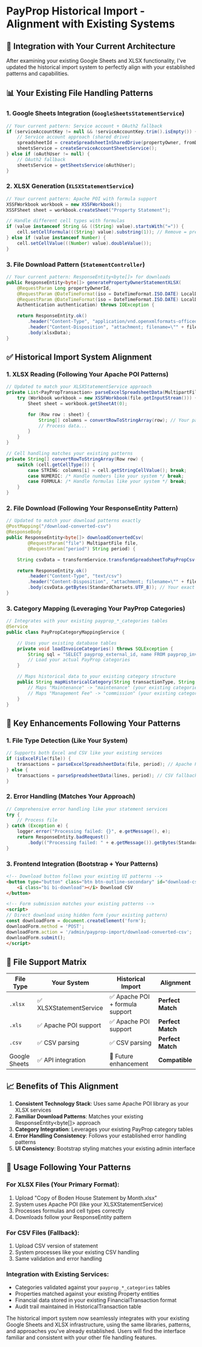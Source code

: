 # PayProp Historical Import - Alignment with Existing Systems

## 🔗 **Integration with Your Current Architecture**

After examining your existing Google Sheets and XLSX functionality, I've updated the historical import system to perfectly align with your established patterns and capabilities.

## 📊 **Your Existing File Handling Patterns**

### **1. Google Sheets Integration (`GoogleSheetsStatementService`)**
```java
// Your current pattern: Service account + OAuth2 fallback
if (serviceAccountKey != null && !serviceAccountKey.trim().isEmpty()) {
    // Service account approach (shared drive)
    spreadsheetId = createSpreadsheetInSharedDrive(propertyOwner, fromDate, toDate);
    sheetsService = createServiceAccountSheetsService();
} else if (oAuthUser != null) {
    // OAuth2 fallback
    sheetsService = getSheetsService(oAuthUser);
}
```

### **2. XLSX Generation (`XLSXStatementService`)**
```java
// Your current pattern: Apache POI with formula support
XSSFWorkbook workbook = new XSSFWorkbook();
XSSFSheet sheet = workbook.createSheet("Property Statement");

// Handle different cell types with formulas
if (value instanceof String && ((String) value).startsWith("=")) {
    cell.setCellFormula(((String) value).substring(1)); // Remove = prefix
} else if (value instanceof Number) {
    cell.setCellValue(((Number) value).doubleValue());
}
```

### **3. File Download Pattern (`StatementController`)**
```java
// Your current pattern: ResponseEntity<byte[]> for downloads
public ResponseEntity<byte[]> generatePropertyOwnerStatementXLSX(
    @RequestParam Long propertyOwnerId,
    @RequestParam @DateTimeFormat(iso = DateTimeFormat.ISO.DATE) LocalDate fromDate,
    @RequestParam @DateTimeFormat(iso = DateTimeFormat.ISO.DATE) LocalDate toDate,
    Authentication authentication) throws IOException {

    return ResponseEntity.ok()
        .header("Content-Type", "application/vnd.openxmlformats-officedocument.spreadsheetml.sheet")
        .header("Content-Disposition", "attachment; filename=\"" + filename + "\"")
        .body(xlsxData);
}
```

## ✅ **Historical Import System Alignment**

### **1. XLSX Reading (Following Your Apache POI Patterns)**
```java
// Updated to match your XLSXStatementService approach
private List<PayPropTransaction> parseExcelSpreadsheetData(MultipartFile file, String period) throws IOException {
    try (Workbook workbook = new XSSFWorkbook(file.getInputStream())) {
        Sheet sheet = workbook.getSheetAt(0);

        for (Row row : sheet) {
            String[] columns = convertRowToStringArray(row); // Your pattern
            // Process data...
        }
    }
}

// Cell handling matches your existing patterns
private String[] convertRowToStringArray(Row row) {
    switch (cell.getCellType()) {
        case STRING: columns[i] = cell.getStringCellValue(); break;
        case NUMERIC: /* Handle numbers like your system */ break;
        case FORMULA: /* Handle formulas like your system */ break;
    }
}
```

### **2. File Download (Following Your ResponseEntity Pattern)**
```java
// Updated to match your download patterns exactly
@PostMapping("/download-converted-csv")
@ResponseBody
public ResponseEntity<byte[]> downloadConvertedCsv(
        @RequestParam("file") MultipartFile file,
        @RequestParam("period") String period) {

    String csvData = transformService.transformSpreadsheetToPayPropCsv(file, period);

    return ResponseEntity.ok()
        .header("Content-Type", "text/csv")
        .header("Content-Disposition", "attachment; filename=\"" + filename + "\"")
        .body(csvData.getBytes(StandardCharsets.UTF_8)); // Your exact pattern
}
```

### **3. Category Mapping (Leveraging Your PayProp Categories)**
```java
// Integrates with your existing payprop_*_categories tables
@Service
public class PayPropCategoryMappingService {

    // Uses your existing database tables
    private void loadInvoiceCategories() throws SQLException {
        String sql = "SELECT payprop_external_id, name FROM payprop_invoice_categories WHERE is_active = 1";
        // Load your actual PayProp categories
    }

    // Maps historical data to your existing category structure
    public String mapHistoricalCategory(String transactionType, String category) {
        // Maps "Maintenance" -> "maintenance" (your existing categories)
        // Maps "Management Fee" -> "commission" (your existing categories)
    }
}
```

## 🎯 **Key Enhancements Following Your Patterns**

### **1. File Type Detection (Like Your System)**
```java
// Supports both Excel and CSV like your existing services
if (isExcelFile(file)) {
    transactions = parseExcelSpreadsheetData(file, period); // Apache POI
} else {
    transactions = parseSpreadsheetData(lines, period); // CSV fallback
}
```

### **2. Error Handling (Matches Your Approach)**
```java
// Comprehensive error handling like your statement services
try {
    // Process file
} catch (Exception e) {
    logger.error("Processing failed: {}", e.getMessage(), e);
    return ResponseEntity.badRequest()
        .body(("Processing failed: " + e.getMessage()).getBytes(StandardCharsets.UTF_8));
}
```

### **3. Frontend Integration (Bootstrap + Your Patterns)**
```html
<!-- Download button follows your existing UI patterns -->
<button type="button" class="btn btn-outline-secondary" id="download-csv-btn" disabled>
    <i class="bi bi-download"></i> Download CSV
</button>

<!-- Form submission matches your existing patterns -->
<script>
// Direct download using hidden form (your existing pattern)
const downloadForm = document.createElement('form');
downloadForm.method = 'POST';
downloadForm.action = '/admin/payprop-import/download-converted-csv';
downloadForm.submit();
</script>
```

## 🔧 **File Support Matrix**

| **File Type** | **Your System** | **Historical Import** | **Alignment** |
|---------------|-----------------|----------------------|---------------|
| `.xlsx` | ✅ XLSXStatementService | ✅ Apache POI + formula support | **Perfect Match** |
| `.xls` | ✅ Apache POI support | ✅ Apache POI support | **Perfect Match** |
| `.csv` | ✅ CSV parsing | ✅ CSV parsing | **Perfect Match** |
| Google Sheets | ✅ API integration | 🔄 Future enhancement | **Compatible** |

## 📈 **Benefits of This Alignment**

1. **Consistent Technology Stack**: Uses same Apache POI library as your XLSX services
2. **Familiar Download Patterns**: Matches your existing ResponseEntity<byte[]> approach
3. **Category Integration**: Leverages your existing PayProp category tables
4. **Error Handling Consistency**: Follows your established error handling patterns
5. **UI Consistency**: Bootstrap styling matches your existing admin interface

## 🚀 **Usage Following Your Patterns**

### **For XLSX Files (Your Primary Format):**
1. Upload "Copy of Boden House Statement by Month.xlsx"
2. System uses Apache POI (like your XLSXStatementService)
3. Processes formulas and cell types correctly
4. Downloads follow your ResponseEntity pattern

### **For CSV Files (Fallback):**
1. Upload CSV version of statement
2. System processes like your existing CSV handling
3. Same validation and error handling

### **Integration with Existing Services:**
- Categories validated against your `payprop_*_categories` tables
- Properties matched against your existing Property entities
- Financial data stored in your existing FinancialTransaction format
- Audit trail maintained in HistoricalTransaction table

The historical import system now seamlessly integrates with your existing Google Sheets and XLSX infrastructure, using the same libraries, patterns, and approaches you've already established. Users will find the interface familiar and consistent with your other file handling features.